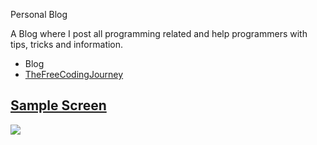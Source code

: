 Personal Blog

A Blog where I post all programming related and help programmers with tips, tricks and information.


<ul>
 <li>Blog</li>
 <li><a href= 'https://thefreecodingjourney.com/' target="_blank" rel="noopener noreferrer" >TheFreeCodingJourney</li>
</ul>

<h2>Sample Screen</h2>

<img src = 'https://github.com/MichaelAsiass/Arabic-Password-Gen/blob/main/APM.PNG'/>

<br>
